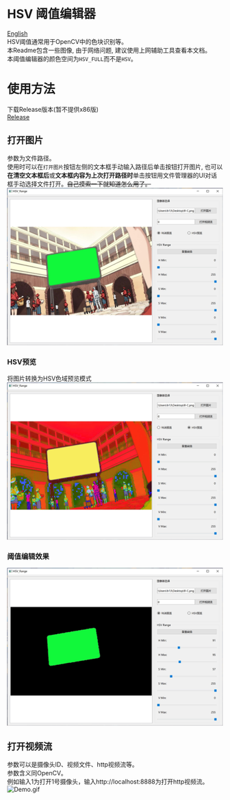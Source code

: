 # HSV 阈值编辑器
[English](./ReadmeEnglish.md)  
HSV阈值通常用于OpenCV中的色块识别等。  
本Readme包含一些图像, 由于网络问题, 建议使用上网辅助工具查看本文档。  
本阈值编辑器的颜色空间为`HSV_FULL`而不是`HSV`。  
# 使用方法
下载Release版本(暂不提供x86版)  
[Release](https://github.com/h13-0/HSV-Range/releases)
## 打开图片
参数为文件路径。  
使用时可以在`打开图片`按钮左侧的文本框手动输入路径后单击按钮打开图片, 也可以**在清空文本框后**或**文本框内容为上次打开路径时**单击按钮用文件管理器的UI对话框手动选择文件打开。~~自己摸索一下就知道怎么用了。~~  
![Photo1.jpg](./Images/Photo1.jpg)
### HSV预览
将图片转换为HSV色域预览模式
![Photo2.jpg](./Images/Photo2.jpg)
### 阈值编辑效果
![Photo3.jpg](./Images/Photo3.jpg)

## 打开视频流
参数可以是摄像头ID、视频文件、http视频流等。  
参数含义同OpenCV。  
例如输入1为打开1号摄像头，输入http://localhost:8888为打开http视频流。  
![Demo.gif](./Images/Demo.gif)